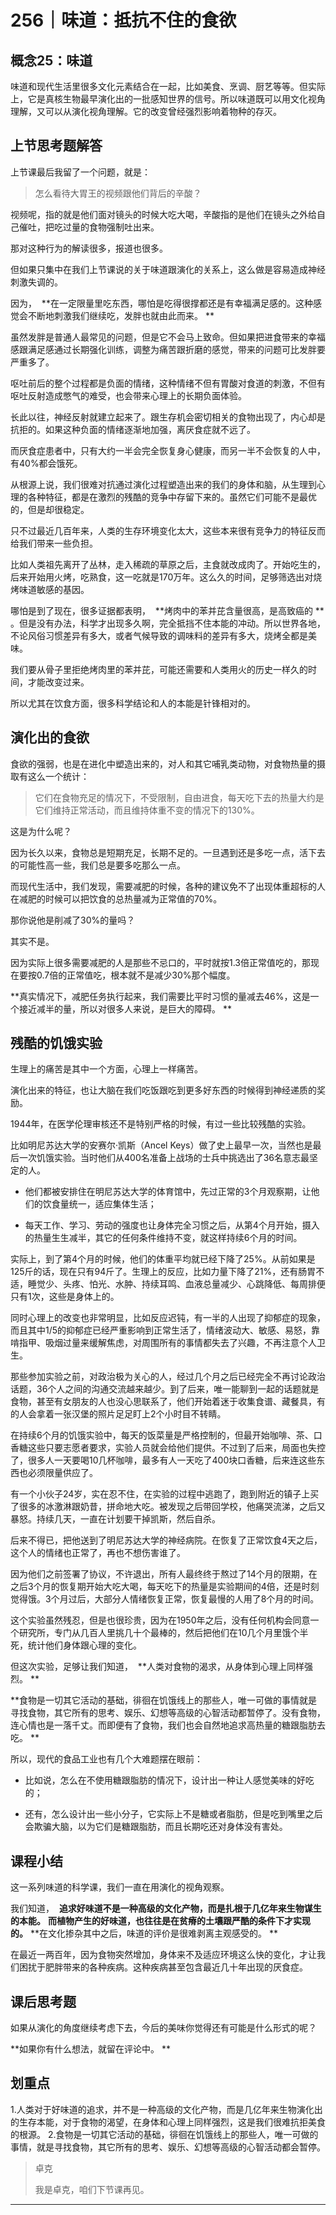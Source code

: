 # 256｜味道：抵抗不住的食欲

## 概念25：味道

味道和现代生活里很多文化元素结合在一起，比如美食、烹调、厨艺等等。但实际上，它是真核生物最早演化出的一批感知世界的信号。所以味道既可以用文化视角理解，又可以从演化视角理解。它的改变曾经强烈影响着物种的存灭。

## 上节思考题解答

上节课最后我留了一个问题，就是：

> 怎么看待大胃王的视频跟他们背后的辛酸？

视频呢，指的就是他们面对镜头的时候大吃大喝，辛酸指的是他们在镜头之外给自己催吐，把吃过量的食物强制吐出来。

那对这种行为的解读很多，报道也很多。

但如果只集中在我们上节课说的关于味道跟演化的关系上，这么做是容易造成神经刺激失调的。

因为，  **在一定限量里吃东西，哪怕是吃得很撑都还是有幸福满足感的。这种感觉会不断地刺激我们继续吃，发胖也就由此而来。 **

虽然发胖是普通人最常见的问题，但是它不会马上致命。但如果把进食带来的幸福感跟满足感通过长期强化训练，调整为痛苦跟折磨的感觉，带来的问题可比发胖要严重多了。

呕吐前后的整个过程都是负面的情绪，这种情绪不但有胃酸对食道的刺激，不但有呕吐反射造成憋气的难受，也会带来心理上的长期负面体验。

长此以往，神经反射就建立起来了。跟生存机会密切相关的食物出现了，内心却是抗拒的。如果这种负面的情绪逐渐地加强，离厌食症就不远了。

而厌食症患者中，只有大约一半会完全恢复身心健康，而另一半不会恢复的人中，有40%都会饿死。

从根源上说，我们很难对抗通过演化过程塑造出来的我们的身体和脑，从生理到心理的各种特征，都是在激烈的残酷的竞争中存留下来的。虽然它们可能不是最优的，但是却很稳定。

只不过最近几百年来，人类的生存环境变化太大，这些本来很有竞争力的特征反而给我们带来一些负担。

比如人类祖先离开了丛林，走入稀疏的草原之后，主食就改成肉了。开始吃生的，后来开始用火烤，吃熟食，这一吃就是170万年。这么久的时间，足够筛选出对烧烤味道敏感的基因。

哪怕是到了现在，很多证据都表明，  **烤肉中的苯并芘含量很高，是高致癌的 ** 。但是没有办法，科学才出现多久啊，完全抵挡不住本能的冲动。所以世界各地，不论风俗习惯差异有多大，或者气候导致的调味料的差异有多大，烧烤全都是美味。

我们要从骨子里拒绝烤肉里的苯并芘，可能还需要和人类用火的历史一样久的时间，才能改变过来。

所以尤其在饮食方面，很多科学结论和人的本能是针锋相对的。

## 演化出的食欲

食欲的强弱，也是在进化中塑造出来的，对人和其它哺乳类动物，对食物热量的摄取有这么一个统计：

> 它们在食物充足的情况下，不受限制，自由进食，每天吃下去的热量大约是它们维持正常活动，而且维持体重不变的情况下的130%。

这是为什么呢？

因为长久以来，食物总是短期充足，长期不足的。一旦遇到还是多吃一点，活下去的可能性高一些，我们总是要多吃那么一点。

而现代生活中，我们发现，需要减肥的时候，各种的建议免不了出现体重超标的人在减肥的时候可以把饮食的总热量减为正常值的70%。

那你说他是削减了30%的量吗？

其实不是。

因为实际上很多需要减肥的人是那些不忌口的，平时就按1.3倍正常值吃的，那现在要按0.7倍的正常值吃，根本就不是减少30%那个幅度。

 **真实情况下，减肥任务执行起来，我们需要比平时习惯的量减去46%，这是一个接近减半的量，所以对很多人来说，是巨大的障碍。 **

## 残酷的饥饿实验

生理上的痛苦是其中一个方面，心理上一样痛苦。

演化出来的特征，也让大脑在我们吃饭跟吃到更多好东西的时候得到神经递质的奖励。

1944年，在医学伦理审核还不是特别严格的时候，有过一些比较残酷的实验。

比如明尼苏达大学的安赛尔·凯斯（Ancel Keys）做了史上最早一次，当然也是最后一次饥饿实验。当时他们从400名准备上战场的士兵中挑选出了36名意志最坚定的人。

* 他们都被安排住在明尼苏达大学的体育馆中，先过正常的3个月观察期，让他们的饮食量统一，适应集体生活；

* 每天工作、学习、劳动的强度也让身体完全习惯之后，从第4个月开始，摄入的热量生生减半，其它的任何条件维持不变，就这样持续6个月的时间。

实际上，到了第4个月的时候，他们的体重平均就已经下降了25%。从前如果是125斤的话，现在只有94斤了。生理上的反应，比如力量下降了21%，还有肠胃不适，睡觉少、头疼、怕光、水肿、持续耳鸣、血液总量减少、心跳降低、每周排便只有1次，这些是身体上的。

同时心理上的改变也非常明显，比如反应迟钝，有一半的人出现了抑郁症的现象，而且其中1/5的抑郁症已经严重影响到正常生活了，情绪波动大、敏感、易怒，靠啃指甲、吸烟过量来缓解焦虑，对周围所有的事情都失去了兴趣，不再注意个人卫生。

那些参加实验之前，对政治极为关心的人，经过几个月之后已经完全不再讨论政治话题，36个人之间的沟通交流越来越少。到了后来，唯一能聊到一起的话题就是食物，甚至有女朋友的人也没心思联系了，他们开始着迷于收集食谱、藏餐具，有的人会拿着一张汉堡的照片足足盯上2个小时目不转睛。

在持续6个月的饥饿实验中，每天的饭菜量是严格控制的，但最开始咖啡、茶、口香糖这些只要志愿者要求，实验人员就会给他们提供。不过到了后来，局面也失控了，很多人一天要喝10几杯咖啡，最多有人一天吃了400块口香糖，后来连这些东西也必须限量供应了。

有一个小伙子24岁，实在忍不住，在实验的过程中逃跑了，跑到附近的镇子上买了很多的冰激淋跟奶昔，拼命地大吃。被发现之后带回学校，他痛哭流涕，之后又暴怒。持续几天，一直在计划要干掉凯斯，然后自杀。

后来不得已，把他送到了明尼苏达大学的神经病院。在恢复了正常饮食4天之后，这个人的情绪也正常了，再也不想伤害谁了。

因为他们之前签署了协议，不许退出，所有人最终终于熬过了14个月的限期，在之后3个月的恢复期开始大吃大喝，每天吃下的热量是实验期间的4倍，还是时刻觉得饿。3个月过后，大部分人情绪恢复正常，恢复最慢的人用了8个月的时间。

这个实验虽然残忍，但是也很珍贵，因为在1950年之后，没有任何机构会同意一个研究所，专门从几百人里挑几十个最棒的，然后把他们在10几个月里饿个半死，统计他们身体跟心理的变化。

但这次实验，足够让我们知道，  **人类对食物的渴求，从身体到心理上同样强烈。 **

 **食物是一切其它活动的基础，徘徊在饥饿线上的那些人，唯一可做的事情就是寻找食物，其它所有的思考、娱乐、幻想等高级的心智活动都暂停了。没有食物，连心情也是一落千丈。而即便有了食物，我们也会自然地追求高热量的糖跟脂肪去吃。 **

所以，现代的食品工业也有几个大难题摆在眼前：

* 比如说，怎么在不使用糖跟脂肪的情况下，设计出一种让人感觉美味的好吃的；

* 还有，怎么设计出一些小分子，它实际上不是糖或者脂肪，但是吃到嘴里之后会欺骗大脑，以为它们是糖跟脂肪，而且长期吃还对身体没有害处。

## 课程小结

这一系列味道的科学课，我们一直在用演化的视角观察。

我们知道，  **追求好味道不是一种高级的文化产物，而是扎根于几亿年来生物谋生的本能。**  **而植物产生的好味道，也往往是在贫瘠的土壤跟严酷的条件下才实现的。**  **在文化掺杂其中之后，味道的评价是很难剥离主观感受的。 **

在最近一两百年，因为食物突然增加，身体来不及适应环境这么快的变化，才让我们困扰于肥胖带来的各种疾病。这种疾病甚至包含最近几十年出现的厌食症。

## 课后思考题

如果从演化的角度继续考虑下去，今后的美味你觉得还有可能是什么形式的呢？

 **如果你有什么想法，就留在评论中。 **

## 划重点

1.人类对于好味道的追求，并不是一种高级的文化产物，而是几亿年来生物演化出的生存本能，对于食物的渴望，在身体和心理上同样强烈，这是我们很难抗拒美食的根源。
2.食物是一切其它活动的基础，徘徊在饥饿线上的那些人，唯一可做的事情，就是寻找食物，其它所有的思考、娱乐、幻想等高级的心智活动都会暂停。

> 卓克
> 
> 我是卓克，咱们下节课再见。

---
